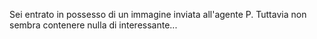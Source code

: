 Sei entrato in possesso di un immagine inviata all'agente P. Tuttavia non sembra contenere nulla di interessante...
